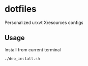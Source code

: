 # dotfiles
Personalized urxvt Xresources configs

## Usage

Install from current terminal

```
./deb_install.sh
```
